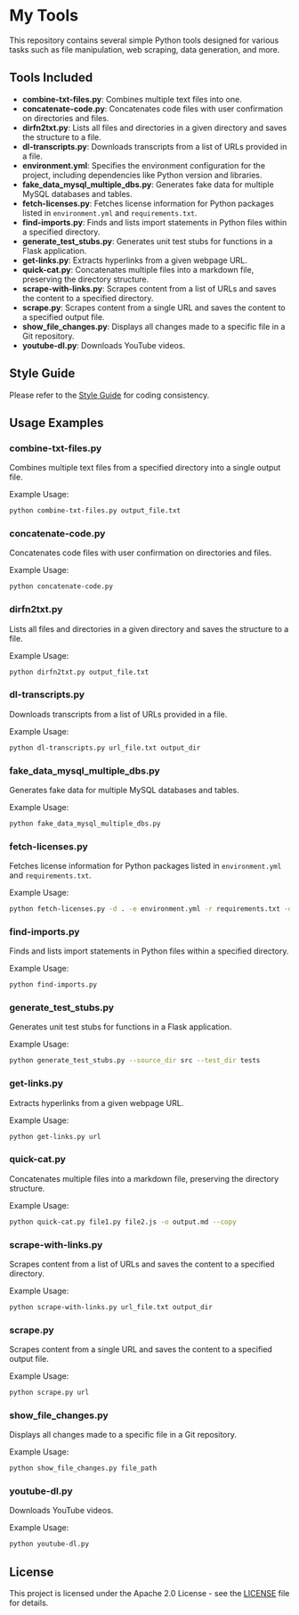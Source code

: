 # My Tools

This repository contains several simple Python tools designed for various tasks such as file manipulation, web scraping, data generation, and more.

## Tools Included

- **combine-txt-files.py**: Combines multiple text files into one.
- **concatenate-code.py**: Concatenates code files with user confirmation on directories and files.
- **dirfn2txt.py**: Lists all files and directories in a given directory and saves the structure to a file.
- **dl-transcripts.py**: Downloads transcripts from a list of URLs provided in a file.
- **environment.yml**: Specifies the environment configuration for the project, including dependencies like Python version and libraries.
- **fake_data_mysql_multiple_dbs.py**: Generates fake data for multiple MySQL databases and tables.
- **fetch-licenses.py**: Fetches license information for Python packages listed in `environment.yml` and `requirements.txt`.
- **find-imports.py**: Finds and lists import statements in Python files within a specified directory.
- **generate_test_stubs.py**: Generates unit test stubs for functions in a Flask application.
- **get-links.py**: Extracts hyperlinks from a given webpage URL.
- **quick-cat.py**: Concatenates multiple files into a markdown file, preserving the directory structure.
- **scrape-with-links.py**: Scrapes content from a list of URLs and saves the content to a specified directory.
- **scrape.py**: Scrapes content from a single URL and saves the content to a specified output file.
- **show_file_changes.py**: Displays all changes made to a specific file in a Git repository.
- **youtube-dl.py**: Downloads YouTube videos.

## Style Guide

Please refer to the [Style Guide](./STYLEGUIDE.md) for coding consistency.

## Usage Examples

### combine-txt-files.py

Combines multiple text files from a specified directory into a single output file.

Example Usage:

```bash
python combine-txt-files.py output_file.txt
```

### concatenate-code.py

Concatenates code files with user confirmation on directories and files.

Example Usage:

```bash
python concatenate-code.py
```

### dirfn2txt.py

Lists all files and directories in a given directory and saves the structure to a file.

Example Usage:

```bash
python dirfn2txt.py output_file.txt
```

### dl-transcripts.py

Downloads transcripts from a list of URLs provided in a file.

Example Usage:

```bash
python dl-transcripts.py url_file.txt output_dir
```

### fake_data_mysql_multiple_dbs.py

Generates fake data for multiple MySQL databases and tables.

Example Usage:

```bash
python fake_data_mysql_multiple_dbs.py
```

### fetch-licenses.py

Fetches license information for Python packages listed in `environment.yml` and `requirements.txt`.

Example Usage:

```bash
python fetch-licenses.py -d . -e environment.yml -r requirements.txt -o py_pkg_licenses.md
```

### find-imports.py

Finds and lists import statements in Python files within a specified directory.

Example Usage:

```bash
python find-imports.py
```

### generate_test_stubs.py

Generates unit test stubs for functions in a Flask application.

Example Usage:

```bash
python generate_test_stubs.py --source_dir src --test_dir tests
```

### get-links.py

Extracts hyperlinks from a given webpage URL.

Example Usage:

```bash
python get-links.py url
```

### quick-cat.py

Concatenates multiple files into a markdown file, preserving the directory structure.

Example Usage:

```bash
python quick-cat.py file1.py file2.js -o output.md --copy
```

### scrape-with-links.py

Scrapes content from a list of URLs and saves the content to a specified directory.

Example Usage:

```bash
python scrape-with-links.py url_file.txt output_dir
```

### scrape.py

Scrapes content from a single URL and saves the content to a specified output file.

Example Usage:

```bash
python scrape.py url
```

### show_file_changes.py

Displays all changes made to a specific file in a Git repository.

Example Usage:

```bash
python show_file_changes.py file_path
```

### youtube-dl.py

Downloads YouTube videos.

Example Usage:

```bash
python youtube-dl.py
```

## License

This project is licensed under the Apache 2.0 License - see the [LICENSE](LICENSE) file for details.
